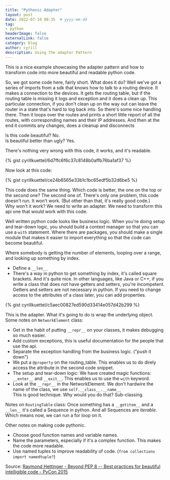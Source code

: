 ```yaml
---
title: "Pythonic Adapter"
layout: post
date: 2022-07-10 00:35  # yyyy-mm-dd
tag: 
- python
headerImage: false
externalLink: false
category: blog
author: cyrill
description: Using the adapter Pattern
---
```

 
This is a nice example showcasing the adapter pattern and how to transform code into more beautiful and readable python code.


So, we got some code here, fairly short. What does it do? 
Well we've got a series of imports from a sdk that knows how to talk to a routing device.
It makes a connection to the devices. It gets the routing table, but if the routing table is missing it logs and exception and it does a clean up.
This particular connection, if you don't clean up on the way out can leave the router in a state that's hard to log back into.
So there's some nice handling there. 
Then it loops over the routes and prints a short little report of all the routes, with corresponding names and their
IP addresses.
And then at the end it commits any changes, does a cleanup and disconnects

Is this code beautiful? No.   
Is beautiful better than ugly? Yes.   

There's nothing very wrong with this code, it works, and it's readable.

{% gist cyrillkuettel/6d7ffc6f6c37c8148b0affb76ba1af37 %}

Now look at this code:

{% gist cyrillkuettel/ce24b6565e33b1c1bc65edf5b32d6be5 %}

This code does the same thing. Which code is better, the one on the top or the second one? The second one of. 
There's only one problem, this code doesn't run. It won't work. (But other than that, it's really good code.)   
Why won't it work? We need to write an adapter. We need to transform this api one that would work with this code.

Well written python code looks like business logic. When you're doing setup and tear-down logic, you should build a 
context manager so that you can use a `with` statement. Where there are packages, you should make a single module that makes 
it easier to import everything so that the code can become beautiful.

Where somebody is getting the number of elements, looping over a range, and looking up something by index. 

- Define a `__len__`
- There's a way in python to get something by index, it's called square brackets. And it's quite nice.  In other languages, like Java or C++, if you write a class that does not have getters and setters, you're incompetent. Getters and setters are not necessary in python. If you need to change access to the attributes of a class later, you can add properties.

{% gist cyrillkuettel/c5aec00827ed590d33414e057d42b299 %}


This is the adapter. What it's going to do is wrap the underlying object. 
Some notes on `NetworkElement` class:

- Get in the habit of putting `__repr__` on your classes, it makes debugging so much easier.
- Add custom exceptions, this is useful documentation for the people that use the api.
- Separate the exception handling from the business logic. ("push it down")
- We put a `@property` on the routing_table. This enables us to do direly access the attribute in the second code snippet.
- The setup and tear-down logic: We have created magic functions: `__enter__` and `__exit__`. This enables us to use the
`with` keyword. 
- Look at the `__repr__` in the NetworkElement. We don't hardwire the name of the class, we use `self.__class__.__name__`   
 This is good technique. Why would you do that? Sub-classing.

Notes on `RoutingTable` class:
Once something has a `__getitem__` and a `__len__` it's called a Sequence in python. And all Sequences are _iterable_. 
Which means now, we can run a for loop on it.     

Other notes on making code pythonic.
- Choose good function names and variable names.
- Name the parameters, especially if it's a complex function. This makes the code more readable.
- Use named tuples to improve readability of code. (`from collections import namedtuple?`)

Source: [Raymond Hettinger - Beyond PEP 8 -- Best practices for beautiful intelligible code - PyCon 2015]( https://www.youtube.com/watch?v=wf-BqAjZb8M)
